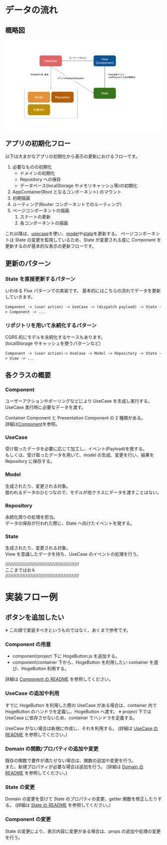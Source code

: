 # データの流れ

## 概略図

![概略図](./img/workflow.png)

## アプリの初期化フロー

以下は大まかなアプリの初期化から表示の更新におけるフローです。

1. 必要なものの初期化
   - ドメインの初期化
   - Repository への保存
   - データベース(localStorage やメモリキャッシュ等)の初期化
2. AppContainer(Root となるコンポーネント) のマウント
3. 初期描画
4. ルーティング(Router コンポーネントでのルーティング)
5. ページコンポーネントの描画
   1. ステートの更新
   2. 各コンポーネントの描画

これ以降は、[usecase](./usecase.md)を使い、[model](./model.md)や[state](./state.md)を更新する。
ページコンポーネントは State の変更を監視しているため、State が変更される度に Component を更新するのが基本的な表示の更新フローです。

## 更新のパターン

### State を直接更新するパターン

いわゆる Flux パターンでの実装です。
基本的にはこちらの流れでデータを更新していきます。

```
Component -> (user action) -> UseCase -> (dispatch paylaod) -> State -> Component -> ...
```

<!-- State のみに存在する情報を更新したいときに、Payload を`dispatch`し更新を行う。 -->

### リポジトリを用いて永続化するパターン

CQRS 的にモデルを永続化するケースもあります。  
(localStorage やキャッシュを使うパターンなど)

```
Component -> (user action)-> UseCase -> Model -> Repository -> State -> View -> ...
```

## 各クラスの概要

### Component

ユーザーアクションやポーリングなどにより UseCase を生成し実行する。  
UseCase 実行時に必要なデータを渡す。

Container Component と Presentation Component の 2 種類がある。  
詳細は[Component](./component.md)を参照。

### UseCase

受け取ったデータを必要に応じて加工し、イベント(Payload)を発する。  
もしくは、受け取ったデータを用いて、model の生成、変更を行い、結果を Repository に保存する。

### Model

生成されたり、変更される対象。  
扱われるデータのひとつなので、モデルが他クラスにデータを渡すことはない。

### Repository

永続化周りの処理を担当。  
データの保存が行われた際に、State へ向けたイベントを発する。

### State

生成されたり、変更される対象。  
View を意識したデータを持ち、UseCase のイベントの処理を行う。

///////////////////////////////////////////////  
ここまではおｋ  
///////////////////////////////////////////////  

# 実装フロー例

## ボタンを追加したい

※ この順で実装すべきというものではなく、あくまで参考です。

### Component の用意

- component/project 下に HogeButton.js を追加する。
- component/container 下から、HogeButton を利用したい container を選び、HogeButton 利用する。

詳細は [Component の README](./component.md) を参照してください。

### UseCase の追加や利用

すでに HogeButton を利用した際の UseCase がある場合は、container 内で HogeButton のハンドラを定義し、HogeButton へ渡す。
※ project 下では UseCase に依存させないため、container でハンドラを定義する。

UseCase がない場合は新規に作成し、それを利用する。
(詳細は [UseCase の README](./use-case.md) を参照してください。)

### Domain の関数/プロパティの追加や変更

既存の関数で要件が満たせない場合は、関数の追加や変更を行う。  
また、新規プロパティが必要な場合は追加を行う。
(詳細は [Domain の README](./domain.md) を参照してください。)

### State の変更

Domain の変更を受けて State のプロパティの変更、getter 関数を修正したりする。
(詳細は [State の README](./store.md) を参照してください。)

### Component の変更

State の変更により、表示内容に変更がある場合は、props の追加や処理の変更を行う。
